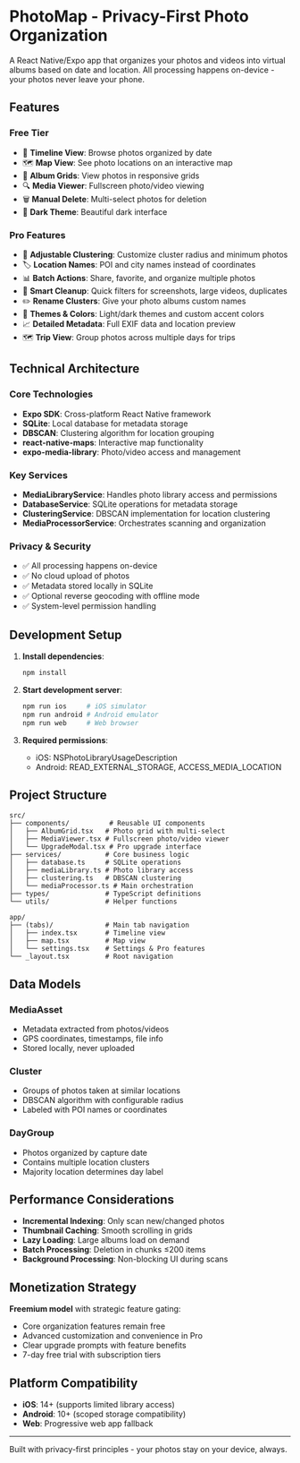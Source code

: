 # PhotoMap - Privacy-First Photo Organization

A React Native/Expo app that organizes your photos and videos into virtual albums based on date and location. All processing happens on-device - your photos never leave your phone.

## Features

### Free Tier
- 📅 **Timeline View**: Browse photos organized by date
- 🗺️ **Map View**: See photo locations on an interactive map
- 📱 **Album Grids**: View photos in responsive grids
- 🔍 **Media Viewer**: Fullscreen photo/video viewing
- 🗑️ **Manual Delete**: Multi-select photos for deletion
- 🌙 **Dark Theme**: Beautiful dark interface

### Pro Features
- 🎯 **Adjustable Clustering**: Customize cluster radius and minimum photos
- 🏷️ **Location Names**: POI and city names instead of coordinates
- 📊 **Batch Actions**: Share, favorite, and organize multiple photos
- 🧹 **Smart Cleanup**: Quick filters for screenshots, large videos, duplicates
- ✏️ **Rename Clusters**: Give your photo albums custom names
- 🎨 **Themes & Colors**: Light/dark themes and custom accent colors
- 📈 **Detailed Metadata**: Full EXIF data and location preview
- 🗺️ **Trip View**: Group photos across multiple days for trips

## Technical Architecture

### Core Technologies
- **Expo SDK**: Cross-platform React Native framework
- **SQLite**: Local database for metadata storage
- **DBSCAN**: Clustering algorithm for location grouping
- **react-native-maps**: Interactive map functionality
- **expo-media-library**: Photo/video access and management

### Key Services
- **MediaLibraryService**: Handles photo library access and permissions
- **DatabaseService**: SQLite operations for metadata storage
- **ClusteringService**: DBSCAN implementation for location clustering
- **MediaProcessorService**: Orchestrates scanning and organization

### Privacy & Security
- ✅ All processing happens on-device
- ✅ No cloud upload of photos
- ✅ Metadata stored locally in SQLite
- ✅ Optional reverse geocoding with offline mode
- ✅ System-level permission handling

## Development Setup

1. **Install dependencies**:
   ```bash
   npm install
   ```

2. **Start development server**:
   ```bash
   npm run ios     # iOS simulator
   npm run android # Android emulator
   npm run web     # Web browser
   ```

3. **Required permissions**:
   - iOS: NSPhotoLibraryUsageDescription
   - Android: READ_EXTERNAL_STORAGE, ACCESS_MEDIA_LOCATION

## Project Structure

```
src/
├── components/          # Reusable UI components
│   ├── AlbumGrid.tsx   # Photo grid with multi-select
│   ├── MediaViewer.tsx # Fullscreen photo/video viewer
│   └── UpgradeModal.tsx # Pro upgrade interface
├── services/           # Core business logic
│   ├── database.ts     # SQLite operations
│   ├── mediaLibrary.ts # Photo library access
│   ├── clustering.ts   # DBSCAN clustering
│   └── mediaProcessor.ts # Main orchestration
├── types/              # TypeScript definitions
└── utils/              # Helper functions

app/
├── (tabs)/             # Main tab navigation
│   ├── index.tsx       # Timeline view
│   ├── map.tsx         # Map view
│   └── settings.tsx    # Settings & Pro features
└── _layout.tsx         # Root navigation
```

## Data Models

### MediaAsset
- Metadata extracted from photos/videos
- GPS coordinates, timestamps, file info
- Stored locally, never uploaded

### Cluster
- Groups of photos taken at similar locations
- DBSCAN algorithm with configurable radius
- Labeled with POI names or coordinates

### DayGroup
- Photos organized by capture date
- Contains multiple location clusters
- Majority location determines day label

## Performance Considerations

- **Incremental Indexing**: Only scan new/changed photos
- **Thumbnail Caching**: Smooth scrolling in grids
- **Lazy Loading**: Large albums load on demand
- **Batch Processing**: Deletion in chunks ≤200 items
- **Background Processing**: Non-blocking UI during scans

## Monetization Strategy

**Freemium model** with strategic feature gating:
- Core organization features remain free
- Advanced customization and convenience in Pro
- Clear upgrade prompts with feature benefits
- 7-day free trial with subscription tiers

## Platform Compatibility

- **iOS**: 14+ (supports limited library access)
- **Android**: 10+ (scoped storage compatibility)
- **Web**: Progressive web app fallback

---

Built with privacy-first principles - your photos stay on your device, always.
